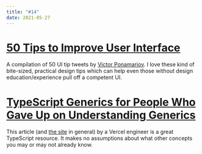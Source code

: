 ```yaml
---
title: "#14"
date: 2021-05-27
---
```

# [50 Tips to Improve User Interface](https://fifty.user-interface.io/50_ui_tips.pdf)

A compilation of 50 UI tip tweets by [Victor Ponamariov](https://twitter.com/vponamariov). I love these kind of bite-sized, practical design tips which can help even those without design education/experience pull off a competent UI.

# [TypeScript Generics for People Who Gave Up on Understanding Generics](https://ts.chibicode.com/generics)

This article (and [the site](https://ts.chibicode.com/) in general) by a Vercel engineer is a great TypeScript resource. It makes no assumptions about what other concepts you may or may not already know.
